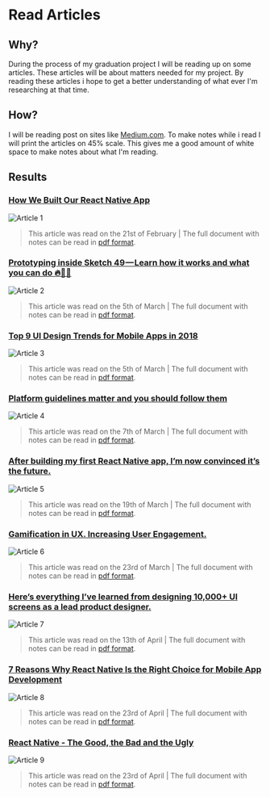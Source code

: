 # Read Articles
## Why?
During the process of my graduation project I will be reading up on some articles. These articles will be about matters needed for my project. By reading these articles i hope to get a better understanding of what ever I'm researching at that time.

## How?
I will be reading post on sites like [Medium.com](https://medium.com). To make notes while i read I will print the articles on 45% scale. This gives me a good amount of white space to make notes about what I'm reading.

## Results
### [How We Built Our React Native App](https://medium.com/engineering-housing/how-we-built-our-react-native-app-3380a33811ac)
![Article 1](../assets/images/article-1.png)

> This article was read on the 21st of February | The full document with notes can be read in [pdf format](https://iancstewart.gitbooks.io/graduation-project-productbiografie/content/assets/downloads/article-1.pdf).

### [Prototyping inside Sketch 49 — Learn how it works and what you can do 🔥🎉🚀](https://medium.com/sketch-app-sources/prototyping-inside-sketch-49-how-it-works-and-what-you-can-do-7a48c829f282)
![Article 2](../assets/images/article-2.png)

> This article was read on the 5th of March | The full document with notes can be read in [pdf format](https://iancstewart.gitbooks.io/graduation-project-productbiografie/content/assets/downloads/article-2.pdf).

### [Top 9 UI Design Trends for Mobile Apps in 2018](https://medium.muz.li/top-9-ui-design-trends-for-mobile-apps-in-2018-14b4fa350d3a)
![Article 3](../assets/images/article-3.jpg)

> This article was read on the 5th of March | The full document with notes can be read in [pdf format](https://iancstewart.gitbooks.io/graduation-project-productbiografie/content/assets/downloads/article-3.pdf).

### [Platform guidelines matter and you should follow them](https://medium.com/dashlane-insights/platform-guidelines-matter-and-you-should-follow-them-30c85bf59aa1)
![Article 4](../assets/images/article-4.png)

> This article was read on the 7th of March | The full document with notes can be read in [pdf format](https://iancstewart.gitbooks.io/graduation-project-productbiografie/content/assets/downloads/article-4.pdf).

### [After building my first React Native app, I’m now convinced it’s the future.](https://medium.freecodecamp.org/after-building-my-first-react-native-app-im-now-convinced-it-s-the-future-d3c5e74f8fa8)
![Article 5](../assets/images/article-5.png)

> This article was read on the 19th of March | The full document with notes can be read in [pdf format](https://iancstewart.gitbooks.io/graduation-project-productbiografie/content/assets/downloads/article-5.pdf).

### [Gamification in UX. Increasing User Engagement.](https://uxplanet.org/gamification-in-ux-increasing-user-engagement-6437cbf702aa)
![Article 6](../assets/images/article-6.png)

> This article was read on the 23rd of March | The full document with notes can be read in [pdf format](https://iancstewart.gitbooks.io/graduation-project-productbiografie/content/assets/downloads/article-6.pdf).

### [Here’s everything I’ve learned from designing 10,000+ UI screens as a lead product designer.](https://medium.com/ux-power-tools/heres-everything-i-ve-learned-from-designing-10-000-ui-screens-as-a-lead-product-designer-7d2810bee810)
![Article 7](../assets/images/article-8.png)

> This article was read on the 13th of April | The full document with notes can be read in [pdf format](https://iancstewart.gitbooks.io/graduation-project-productbiografie/content/assets/downloads/article-7.pdf).

### [7 Reasons Why React Native Is the Right Choice for Mobile App Development](https://medium.com/app-affairs/7-reasons-why-react-native-is-the-right-choice-for-mobile-app-development-605e80c75865)
![Article 8](../assets/images/article-8.png)

> This article was read on the 23rd of April | The full document with notes can be read in [pdf format](https://iancstewart.gitbooks.io/graduation-project-productbiografie/content/assets/downloads/article-8.pdf).

### [React Native - The Good, the Bad and the Ugly](https://medium.com/widgetlabs/react-native-and-the-good-the-bad-and-the-ugly-f10b5baf703e)
![Article 9](../assets/images/article-9.png)

> This article was read on the 23rd of April | The full document with notes can be read in [pdf format](https://iancstewart.gitbooks.io/graduation-project-productbiografie/content/assets/downloads/article-9.pdf).
